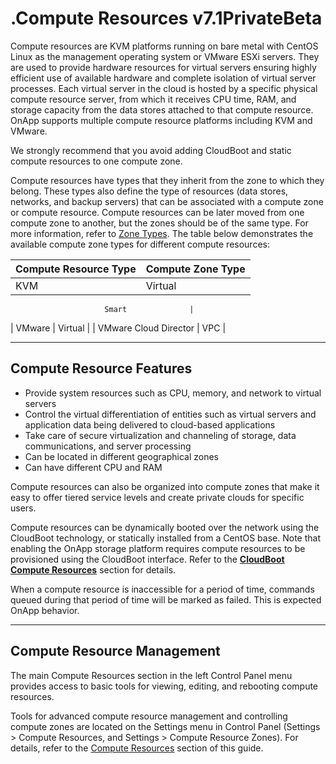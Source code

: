 # .Compute Resources v7.1PrivateBeta

Compute resources are KVM platforms running on bare metal with CentOS Linux as the management operating system or VMware ESXi servers. They are used to provide hardware resources for virtual servers ensuring highly efficient use of available hardware and complete isolation of virtual server processes. Each virtual server in the cloud is hosted by a specific physical сompute resource server, from which it receives CPU time, RAM, and storage capacity from the data stores attached to that сompute resource. OnApp supports multiple сompute resource platforms including KVM and VMware.

We strongly recommend that you avoid adding CloudBoot and static сompute resources to one сompute zone.

Compute resources have types that they inherit from the zone to which they belong. These types also define the type of resources (data stores, networks, and backup servers) that can be associated with a compute zone or compute resource. Compute resources can be later moved from one compute zone to another, but the zones should be of the same type. For more information, refer to [Zone Types](.Zone_Types_v7.1PrivateBeta). The table below demonstrates the available compute zone types for different compute resources:

| Compute Resource Type | Compute Zone Type |
|-----------------------|-------------------|
| KVM                   | Virtual           
                                            
                         Smart              |
| VMware                | Virtual           |
| VMware Cloud Director | VPC               |

------------------------------------------------------------------------

## Compute Resource Features

-   Provide system resources such as CPU, memory, and network to virtual servers
-   Control the virtual differentiation of entities such as virtual servers and application data being delivered to cloud-based applications
-   Take care of secure virtualization and channeling of storage, data communications, and server processing
-   Can be located in different geographical zones
-   Can have different CPU and RAM

Compute resources can also be organized into сompute zones that make it easy to offer tiered service levels and create private clouds for specific users.

Compute resources can be dynamically booted over the network using the CloudBoot technology, or statically installed from a CentOS base. Note that enabling the OnApp storage platform requires сompute resources to be provisioned using the CloudBoot interface. Refer to the **[CloudBoot Compute Resources](https://devopsdocs.onapp.com/display/TEST2/.CloudBoot+Compute+Resources+v6.5)** section for details.

When a сompute resource is inaccessible for a period of time, commands queued during that period of time will be marked as failed. This is expected OnApp behavior.

------------------------------------------------------------------------

## Compute Resource Management

The main Compute Resources section in the left Control Panel menu provides access to basic tools for viewing, editing, and rebooting compute resources.

Tools for advanced compute resource management and controlling сompute zones are located on the Settings menu in Control Panel (Settings &gt; Compute Resources, and Settings &gt; Compute Resource Zones). For details, refer to the [Compute Resources](https://devopsdocs.onapp.com/display/TEST2/.Compute+Resources+v6.5) section of this guide.
